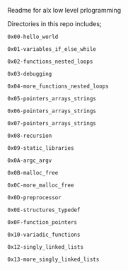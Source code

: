 Readme for alx low level prlogramming

Directories in this repo includes;

    0x00-hello_world

    0x01-variables_if_else_while

    0x02-functions_nested_loops

    0x03-debugging

    0x04-more_functions_nested_loops

    0x05-pointers_arrays_strings

    0x06-pointers_arrays_strings

    0x07-pointers_arrays_strings

    0x08-recursion

    0x09-static_libraries

    0x0A-argc_argv

    0x0B-malloc_free

    0x0C-more_malloc_free

    0x0D-preprocessor

    0x0E-structures_typedef

    0x0F-function_pointers

    0x10-variadic_functions

    0x12-singly_linked_lists

    0x13-more_singly_linked_lists
